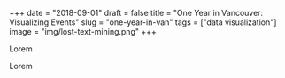 +++
date = "2018-09-01"
draft = false
title = "One Year in Vancouver: Visualizing Events"
slug = "one-year-in-van"
tags = ["data visualization"]
image = "img/lost-text-mining.png"
+++

Lorem

<div id="map"></div>

Lorem

<link href='https://api.tiles.mapbox.com/mapbox-gl-js/v0.48.0/mapbox-gl.css' rel='stylesheet' />

<script src="http://localhost:9001/bundle.js"></script>
<!-- <script src="bundle.js"></script> -->
